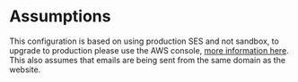 # Assumptions

This configuration is based on using production SES and not sandbox, to upgrade to production please use the AWS console, [more information here](https://docs.aws.amazon.com/ses/latest/dg/request-production-access.html). This also assumes that emails are being sent from the same domain as the website.